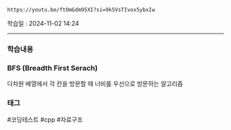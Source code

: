 ```vid
https://youtu.be/ftOmGdm95XI?si=9k5VsTIvox5ybxIw
```

학습일 : 2024-11-02 14:24 

---
### 학습내용
### BFS (Breadth First Serach)
다차원 배열에서 각 칸을 방문할 때 너비를 우선으로 방문하는 알고리즘



### 태그
#코딩테스트 #cpp #자료구조



